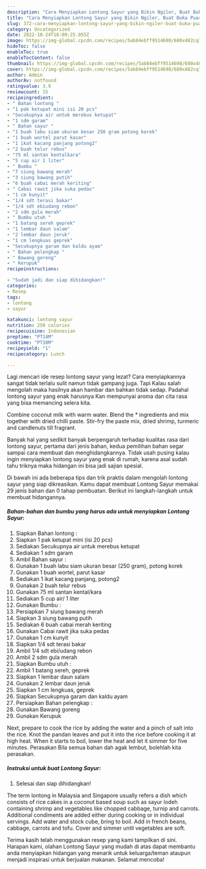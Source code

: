 ```yaml
---
description: "Cara Menyiapkan Lontong Sayur yang Bikin Ngiler, Buat Buka Puasa}"
title: "Cara Menyiapkan Lontong Sayur yang Bikin Ngiler, Buat Buka Puasa}"
slug: 372-cara-menyiapkan-lontong-sayur-yang-bikin-ngiler-buat-buka-puasa
category: Uncategorized
date: 2022-10-24T16:09:25.055Z
image: https://img-global.cpcdn.com/recipes/5ab84ebff9514698/680x482cq70/lontong-sayur-foto-resep-utama.jpg
hideToc: false
enableToc: true
enableTocContent: false
thumbnail: https://img-global.cpcdn.com/recipes/5ab84ebff9514698/680x482cq70/lontong-sayur-foto-resep-utama.jpg
cover: https://img-global.cpcdn.com/recipes/5ab84ebff9514698/680x482cq70/lontong-sayur-foto-resep-utama.jpg
author: Admin
authorAv: notfound
ratingvalue: 3.9
reviewcount: 15
recipeingredient:
- " Bahan lontong "
- "1 pak ketupat mini isi 20 pcs"
- "Secukupnya air untuk merebus ketupat"
- "1 sdm garam"
- " Bahan sayur "
- "1 buah labu siam ukuran besar 250 gram potong korek"
- "1 buah wortel parut kasar"
- "1 ikat kacang panjang potong2"
- "2 buah telur rebus"
- "75 ml santan kentalkara"
- "5 cup air 1 liter"
- " Bumbu "
- "7 siung bawang merah"
- "3 siung bawang putih"
- "6 buah cabai merah keriting"
- " Cabai rawit jika suka pedas"
- "1 cm kunyit"
- "1/4 sdt terasi bakar"
- "1/4 sdt ebiudang rebon"
- "2 sdm gula merah"
- " Bumbu utuh "
- "1 batang sereh geprek"
- "1 lembar daun salam"
- "2 lembar daun jeruk"
- "1 cm lengkuas geprek"
- "Secukupnya garam dan kaldu ayam"
- " Bahan pelengkap "
- " Bawang goreng"
- " Kerupuk"
recipeinstructions:

- "Sudah jadi dan siap dihidangkan!"
categories:
- Resep
tags:
- lontong
- sayur

katakunci: lontong sayur 
nutrition: 250 calories
recipecuisine: Indonesian
preptime: "PT14M"
cooktime: "PT38M"
recipeyield: "1"
recipecategory: Lunch

---
```



Lagi mencari ide resep lontong sayur yang lezat? Cara menyiapkannya sangat tidak terlalu sulit namun tidak gampang juga. Tapi Kalau salah mengolah maka hasilnya akan hambar dan bahkan tidak sedap. Padahal lontong sayur yang enak harusnya Kan mempunyai aroma dan cita rasa yang bisa memancing selera kita.


Combine coconut milk with warm water. Blend the * ingredients and mix together with dried chilli paste. Stir-fry the paste mix, dried shrimp, turmeric and candlenuts till fragrant.

Banyak hal yang sedikit banyak berpengaruh terhadap kualitas rasa dari lontong sayur, pertama dari jenis bahan, kedua pemilihan bahan segar sampai cara membuat dan menghidangkannya. Tidak usah pusing kalau ingin menyiapkan lontong sayur yang enak di rumah, karena asal sudah tahu triknya maka hidangan ini bisa jadi sajian spesial.


Di bawah ini ada beberapa tips dan trik praktis dalam mengolah lontong sayur yang siap dikreasikan. Kamu dapat membuat Lontong Sayur memakai 29 jenis bahan dan 0 tahap pembuatan. Berikut ini langkah-langkah untuk membuat hidangannya.

<!--inarticleads1-->

##### Bahan-bahan dan bumbu yang harus ada untuk menyiapkan Lontong Sayur:

1. Siapkan  Bahan lontong :
1. Siapkan 1 pak ketupat mini (isi 20 pcs)
1. Sediakan Secukupnya air untuk merebus ketupat
1. Sediakan 1 sdm garam
1. Ambil  Bahan sayur :
1. Gunakan 1 buah labu siam ukuran besar (250 gram), potong korek
1. Gunakan 1 buah wortel, parut kasar
1. Sediakan 1 ikat kacang panjang, potong2
1. Gunakan 2 buah telur rebus
1. Gunakan 75 ml santan kental/kara
1. Sediakan 5 cup air/ 1 liter
1. Gunakan  Bumbu :
1. Persiapkan 7 siung bawang merah
1. Siapkan 3 siung bawang putih
1. Sediakan 6 buah cabai merah keriting
1. Gunakan  Cabai rawit jika suka pedas
1. Gunakan 1 cm kunyit
1. Siapkan 1/4 sdt terasi bakar
1. Ambil 1/4 sdt ebi/udang rebon
1. Ambil 2 sdm gula merah
1. Siapkan  Bumbu utuh :
1. Ambil 1 batang sereh, geprek
1. Siapkan 1 lembar daun salam
1. Gunakan 2 lembar daun jeruk
1. Siapkan 1 cm lengkuas, geprek
1. Siapkan Secukupnya garam dan kaldu ayam
1. Persiapkan  Bahan pelengkap :
1. Gunakan  Bawang goreng
1. Gunakan  Kerupuk


Next, prepare to cook the rice by adding the water and a pinch of salt into the rice. Knot the pandan leaves and put it into the rice before cooking it at high heat. When it starts to boil, lower the heat and let it simmer for five minutes. Perasakan Bila semua bahan dah agak lembut, bolehlah kita perasakan. 

<!--inarticleads2-->

##### Instruksi untuk buat Lontong Sayur:


1. Selesai dan siap dihidangkan!

The term lontong in Malaysia and Singapore usually refers a dish which consists of rice cakes in a coconut based soup such as sayur lodeh containing shrimp and vegetables like chopped cabbage, turnip and carrots. Additional condiments are added either during cooking or in individual servings. Add water and stock cube, bring to boil. Add in french beans, cabbage, carrots and tofu. Cover and simmer until vegetables are soft. 

Terima kasih telah menggunakan resep yang kami tampilkan di sini. Harapan kami, olahan Lontong Sayur yang mudah di atas dapat membantu anda menyiapkan hidangan yang menarik untuk keluarga/teman ataupun menjadi inspirasi untuk berjualan makanan. Selamat mencoba!

